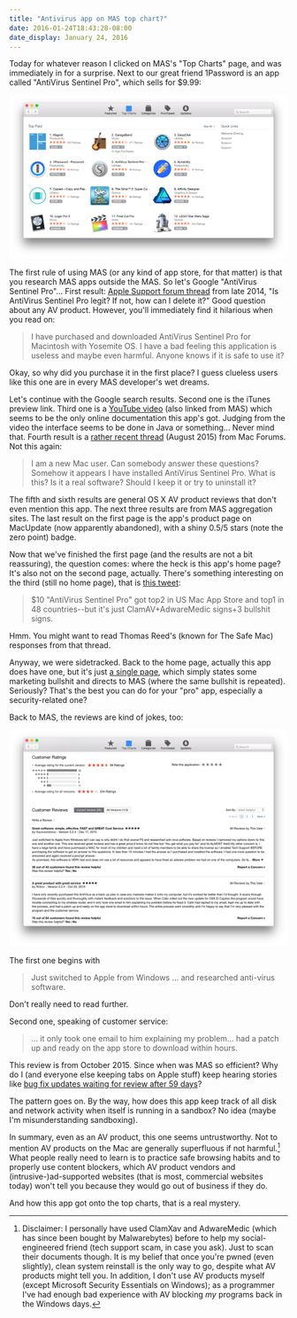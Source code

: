 ```yaml
---
title: "Antivirus app on MAS top chart?"
date: 2016-01-24T18:43:28-08:00
date_display: January 24, 2016
---
```


Today for whatever reason I clicked on MAS's "Top Charts" page, and was immediately in for a surprise. Next to our great friend 1Password is an app called "AntiVirus Sentinel Pro", which sells for $9.99:

![AntiVirus Sentinel "Pro". These days many people like to end their apps' names with "Pro", even when there's nothing pro about them. This "Pro" app, for instance, comes from a developer whose three out of four apps matches the regex `^([A-Z](a-z)+ )+Pro$`, and despite their names they are definitely geared towards uninformed newbies.](/img/20160124-mas-top-paid.png)

The first rule of using MAS (or any kind of app store, for that matter) is that you research MAS apps outside the MAS. So let's Google "AntiVirus Sentinel Pro"... First result: [Apple Support forum thread](https://discussions.apple.com/thread/6749331) from late 2014, "Is AntiVirus Sentinel Pro legit? If not, how can I delete it?" Good question about any AV product. However, you'll immediately find it hilarious when you read on:

> I have purchased and downloaded AntiVirus Sentinel Pro for Macintosh with Yosemite OS. I have a bad feeling this application is useless and maybe even harmful. Anyone knows if it is safe to use it?

Okay, so why did you purchase it in the first place? I guess clueless users like this one are in every MAS developer's wet dreams.

Let's continue with the Google search results. Second one is the iTunes preview link. Third one is a [YouTube video](http://www.securityfocus.eu/www/sentinel-pro.html) (also linked from MAS) which seems to be the only online documentation this app's got. Judging from the video the interface seems to be done in Java or something... Never mind that. Fourth result is a [rather recent thread](http://www.mac-forums.com/os-x-operating-system/327356-antivirus-sentinel-pro.html) (August 2015) from Mac Forums. Not this again:

> I am a new Mac user. Can somebody answer these questions? Somehow it appears I have installed AntiVirus Sentinel Pro. What is this? Is it a real software? Should I keep it or try to uninstall it?

The fifth and sixth results are general OS X AV product reviews that don't even mention this app. The next three results are from MAS aggregation sites. The last result on the first page is the app's product page on MacUpdate (now apparently abandoned), with a shiny 0.5/5 stars (note the zero point) badge.

Now that we've finished the first page (and the results are not a bit reassuring), the question comes: where the heck is this app's home page? It's also not on the second page, actually. There's something interesting on the third (still no home page), that is [this tweet](https://twitter.com/claud_xiao/status/681981763938197504):

> $10 "AntiVirus Sentinel Pro" got top2 in US Mac App Store and top1 in 48 countries--but it's just ClamAV+AdwareMedic signs+3 bullshit signs.

Hmm. You might want to read Thomas Reed's (known for The Safe Mac) responses from that thread.

Anyway, we were sidetracked. Back to the home page, actually this app does have one, but it's just [a single page](http://www.securityfocus.eu/www/sentinel-pro.html), which simply states some marketing bullshit and directs to MAS (where the same bullshit is repeated). Seriously? That's the best you can do for your "pro" app, especially a security-related one?

Back to MAS, the reviews are kind of jokes, too:

![Stupid reviews for stupid app.](/img/20160124-antivirus-sentinel-pro-reviews.png)

The first one begins with

> Just switched to Apple from Windows ... and researched anti-virus software.

Don't really need to read further.

Second one, speaking of customer service:

> ... it only took one email to him explaining my problem... had a patch up and ready on the app store to download within hours.

This review is from October 2015. Since when was MAS so efficient? Why do I (and everyone else keeping tabs on Apple stuff) keep hearing stories like [bug fix updates waiting for review after 59 days](http://mjtsai.com/blog/2015/12/01/sketch-leaving-the-mac-app-store/)?

The pattern goes on. By the way, how does this app keep track of all disk and network activity when itself is running in a sandbox? No idea (maybe I'm misunderstanding sandboxing).

In summary, even as an AV product, this one seems untrustworthy. Not to mention AV products on the Mac are generally superfluous if not harmful.[^1] What people really need to learn is to practice safe browsing habits and to properly use content blockers, which AV product vendors and (intrusive-)ad-supported websites (that is most, commercial websites today) won't tell you because they would go out of business if they do.

And how this app got onto the top charts, that is a real mystery.

[^1]: Disclaimer: I personally have used ClamXav and AdwareMedic (which has since been bought by Malwarebytes) before to help my social-engineered friend (tech support scam, in case you ask). Just to scan their documents though. It is my belief that once you're pwned (even slightly), clean system reinstall is the only way to go, despite what AV products might tell you. In addition, I don't use AV products myself (except Microsoft Security Essentials on Windows); as a programmer I've had enough bad experience with AV blocking *my* programs back in the Windows days.
